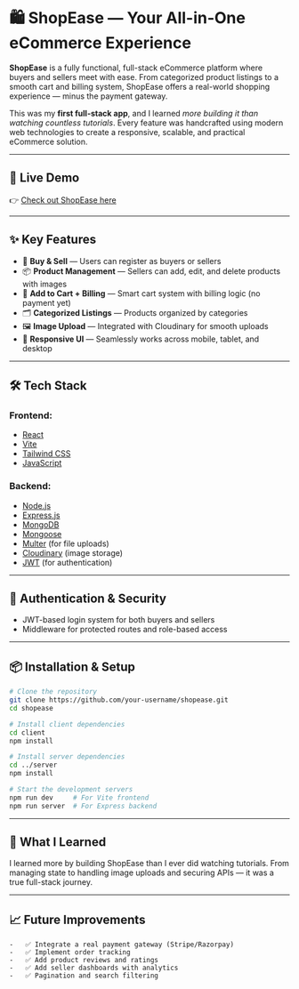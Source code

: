 # 🛍️ ShopEase — Your All-in-One eCommerce Experience

**ShopEase** is a fully functional, full-stack eCommerce platform where buyers and sellers meet with ease. From categorized product listings to a smooth cart and billing system, ShopEase offers a real-world shopping experience — minus the payment gateway.

This was my **first full-stack app**, and I learned *more building it than watching countless tutorials*. Every feature was handcrafted using modern web technologies to create a responsive, scalable, and practical eCommerce solution.

---

## 🚀 Live Demo

👉 [Check out ShopEase here]([https://your-deployed-link.com](https://ecommerce-app-frontend-9xi0.onrender.com/))

---

## ✨ Key Features

- 🛒 **Buy & Sell** — Users can register as buyers or sellers
- 📦 **Product Management** — Sellers can add, edit, and delete products with images
- 🧾 **Add to Cart + Billing** — Smart cart system with billing logic (no payment yet)
- 🗂️ **Categorized Listings** — Products organized by categories
- 🖼️ **Image Upload** — Integrated with Cloudinary for smooth uploads
- 📱 **Responsive UI** — Seamlessly works across mobile, tablet, and desktop

---

## 🛠️ Tech Stack

### Frontend:
- [React](https://reactjs.org/)
- [Vite](https://vitejs.dev/)
- [Tailwind CSS](https://tailwindcss.com/)
- [JavaScript](https://developer.mozilla.org/en-US/docs/Web/JavaScript)

### Backend:
- [Node.js](https://nodejs.org/)
- [Express.js](https://expressjs.com/)
- [MongoDB](https://www.mongodb.com/)
- [Mongoose](https://mongoosejs.com/)
- [Multer](https://github.com/expressjs/multer) (for file uploads)
- [Cloudinary](https://cloudinary.com/) (image storage)
- [JWT](https://jwt.io/) (for authentication)

---

## 🔐 Authentication & Security

- JWT-based login system for both buyers and sellers
- Middleware for protected routes and role-based access

---

## 📦 Installation & Setup

```bash
# Clone the repository
git clone https://github.com/your-username/shopease.git
cd shopease

# Install client dependencies
cd client
npm install

# Install server dependencies
cd ../server
npm install

# Start the development servers
npm run dev     # For Vite frontend
npm run server  # For Express backend

```

---
## 🧠 What I Learned

I learned more by building ShopEase than I ever did watching tutorials. From managing state to handling image uploads and securing APIs — it was a true full-stack journey.

---

## 📈 Future Improvements
	-	✅ Integrate a real payment gateway (Stripe/Razorpay)
	-	✅ Implement order tracking
	-	✅ Add product reviews and ratings
	-	✅ Add seller dashboards with analytics
	-	✅ Pagination and search filtering
